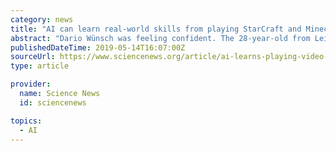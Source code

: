 ```yaml
---
category: news
title: "AI can learn real-world skills from playing StarCraft and Minecraft"
abstract: "Dario Wünsch was feeling confident. The 28-year-old from Leipzig, Germany, was about to become the first professional gamer to take on the artificial intelligence program AlphaStar in the rapid-fire video game StarCraft II. Wünsch had been professionally ..."
publishedDateTime: 2019-05-14T16:07:00Z
sourceUrl: https://www.sciencenews.org/article/ai-learns-playing-video-games-starcraft-minecraft
type: article

provider:
  name: Science News
  id: sciencenews

topics:
  - AI
---
```

